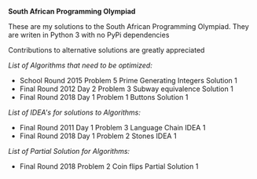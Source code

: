 __South African Programming Olympiad__

These are my solutions to the South African Programming Olympiad.
They are writen in Python 3 with no PyPi dependencies

Contributions to alternative solutions are greatly appreciated

*List of Algorithms that need to be optimized:*
- School Round 2015 Problem 5 Prime Generating Integers Solution 1
- Final Round 2012 Day 2 Problem 3 Subway equivalence Solution 1
- Final Round 2018 Day 1 Problem 1 Buttons Solution 1

*List of IDEA's for solutions to Algorithms:*
- Final Round 2011 Day 1 Problem 3 Language Chain IDEA 1
- Final Round 2018 Day 1 Problem 2 Stones IDEA 1

*List of Partial Solution for Algorithms:*
- Final Round 2018 Problem 2 Coin flips Partial Solution 1